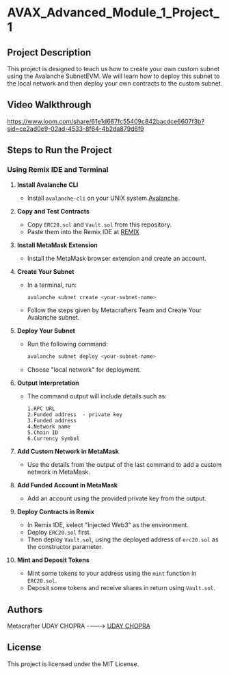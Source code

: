 # AVAX_Advanced_Module_1_Project_1

## Project Description

This project is designed to teach us how to create your own custom subnet using the Avalanche SubnetEVM. We will learn how to deploy this subnet to the local network and then deploy your own contracts to the custom subnet.

## Video Walkthrough
https://www.loom.com/share/61e1d667fc55409c842bacdce6607f3b?sid=ce2ad0e9-02ad-4533-8f64-4b2da879d6f9

## Steps to Run the Project

### Using Remix IDE and Terminal

1. **Install Avalanche CLI**
   - Install `avalanche-cli` on your UNIX system.[Avalanche](https://docs.avax.network/tooling/cli-guides/install-avalanche-cli).

2. **Copy and Test Contracts**
   - Copy `ERC20.sol` and `Vault.sol` from this repository.
   - Paste them into the Remix IDE at [REMIX](https://remix.ethereum.org)

3. **Install MetaMask Extension**
   - Install the MetaMask browser extension and create an account.

4. **Create Your Subnet**
   - In a terminal, run:
     ```bash
     avalanche subnet create <your-subnet-name>
     ```
   - Follow the steps given by Metacrafters Team and Create Your Avalanche subnet.

5. **Deploy Your Subnet**
   - Run the following command:
     ```bash
     avalanche subnet deploy <your-subnet-name>
     ```
   - Choose "local network" for deployment.

6. **Output Interpretation**
   - The command output will include details such as:
     ```
     1.RPC URL
     2.Funded address  - private key
     3.Funded address 
     4.Network name
     5.Chain ID
     6.Currency Symbol
     ```

7. **Add Custom Network in MetaMask**
   - Use the details from the output of the last command to add a custom network in MetaMask.

8. **Add Funded Account in MetaMask**
   - Add an account using the provided private key from the output.

9. **Deploy Contracts in Remix**
   - In Remix IDE, select "Injected Web3" as the environment.
   - Deploy `ERC20.sol` first.
   - Then deploy `Vault.sol`, using the deployed address of `erc20.sol` as the constructor parameter.

10. **Mint and Deposit Tokens**
    - Mint some tokens to your address using the `mint` function in `ERC20.sol`.
    - Deposit some tokens and receive shares in return using `Vault.sol`.

 ## Authors
Metacrafter UDAY CHOPRA ---->
[UDAY CHOPRA](https://www.linkedin.com/in/uday-chopra-86701b2b0/) 

## License

This project is licensed under the MIT License.
